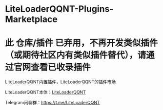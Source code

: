 # LiteLoaderQQNT-Plugins-Marketplace

# 此 仓库/插件 已弃用，不再开发类似插件（或期待社区内有类似插件替代），请通过官网查看已收录插件

LiteLoaderQQNT内置插件，LiteLoaderQQNT的插件市场

LiteLoaderQQNT本体：[LiteLoaderQQNT](https://github.com/LiteLoaderQQNT/LiteLoaderQQNT)

Telegram闲聊群：https://t.me/LiteLoaderQQNT
